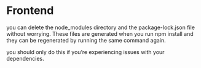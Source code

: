 # Frontend

you can delete the node_modules directory and the package-lock.json file without worrying. These files are generated when you run npm install and they can be regenerated by running the same command again.

you should only do this if you’re experiencing issues with your dependencies.